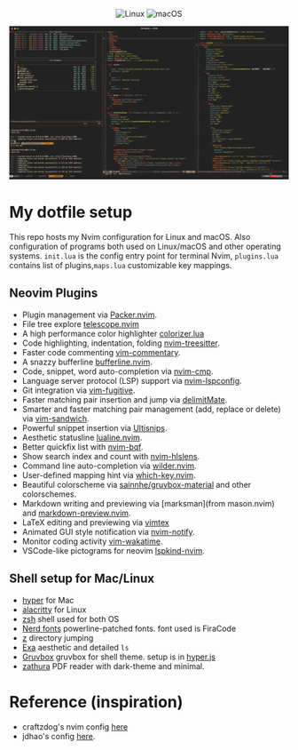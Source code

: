 <div align="center">
<p><a>
      <img alt="Linux" src="https://img.shields.io/badge/Linux-%23.svg?style=flat-square&logo=linux&color=FCC624&logoColor=black" />
    </a>
    <a>
      <img alt="macOS" src="https://img.shields.io/badge/macOS-%23.svg?style=flat-square&logo=apple&color=000000&logoColor=white" />
    </a></p>
</div>

![nvim screenshot](./.config/images/nvim_scr.jpeg)

# My dotfile setup

This repo hosts my Nvim configuration for Linux and macOS. Also configuration
of programs both used on Linux/macOS and other operating systems.
`init.lua` is the config entry point for terminal Nvim, `plugins.lua`
contains list of plugins,`maps.lua` customizable key mappings.

## Neovim Plugins

- Plugin management via [Packer.nvim](https://github.com/wbthomason/packer.nvim).
- File tree explore [telescope.nvim](https://github.com/nvim-telescope/telescope.nvim)
- A high performance color highlighter [colorizer.lua](https://github.com/norcalli/nvim-colorizer.lua)
- Code highlighting, indentation, folding [nvim-treesitter](https://github.com/nvim-treesitter/nvim-treesitter).
- Faster code commenting [vim-commentary](https://github.com/tpope/vim-commentary).
- A snazzy bufferline [bufferline.nvim](https://github.com/akinsho/bufferline.nvim).
- Code, snippet, word auto-completion via [nvim-cmp](https://github.com/hrsh7th/nvim-cmp).
- Language server protocol (LSP) support via [nvim-lspconfig](https://github.com/neovim/nvim-lspconfig).
- Git integration via [vim-fugitive](https://github.com/tpope/vim-fugitive).
- Faster matching pair insertion and jump via [delimitMate](https://github.com/Raimondi/delimitMate).
- Smarter and faster matching pair management (add, replace or delete) via [vim-sandwich](https://github.com/machakann/vim-sandwich).
- Powerful snippet insertion via [Ultisnips](https://github.com/SirVer/ultisnips).
- Aesthetic statusline [lualine.nvim](https://github.com/nvim-lualine/lualine.nvim).
- Better quickfix list with [nvim-bqf](https://github.com/kevinhwang91/nvim-bqf).
- Show search index and count with [nvim-hlslens](https://github.com/kevinhwang91/nvim-hlslens).
- Command line auto-completion via [wilder.nvim](https://github.com/gelguy/wilder.nvim).
- User-defined mapping hint via [which-key.nvim](https://github.com/folke/which-key.nvim).
- Beautiful colorscheme via [sainnhe/gruvbox-material](https://github.com/sainnhe/gruvbox-material) and other colorschemes.
- Markdown writing and previewing via [marksman](from mason.nvim) and [markdown-preview.nvim](https://github.com/iamcco/markdown-preview.nvim).
- LaTeX editing and previewing via [vimtex](https://github.com/lervag/vimtex)
- Animated GUI style notification via [nvim-notify](https://github.com/rcarriga/nvim-notify).
- Monitor coding activity [vim-wakatime](https://github.com/wakatime/vim-wakatime).
- VSCode-like pictograms for neovim [lspkind-nvim](https://github.com/onsails/lspkind.nvim).
<!-- - Query `Dash.app` with neovim [dash.nvim](https://github.com/mrjones2014/dash.nvim). -->

## Shell setup for Mac/Linux

- [hyper](https://hyper.is/) for Mac
- [alacritty](https://github.com/alacritty/alacritty.git) for Linux
- [zsh](https://github.com/z-shell) shell used for both OS
- [Nerd fonts](https://github.com/ryanoasis/nerd-fonts) powerline-patched fonts. font used is FiraCode
- [z](https://github.com/rupa/z.git) directory jumping
- [Exa](https://the.exa.website/) aesthetic and detailed `ls`
- [Gruvbox](https://github.com/morhetz/gruvbox.git) gruvbox for shell theme. setup is in [hyper.js](https://github.com/g3ar-v/dot-files/blob/master/.hyper.js)
- [zathura]() PDF reader with dark-theme and minimal.

# Reference (inspiration)

- craftzdog's nvim config [here](https://github.com/craftzdog/dotfiles-public/tree/master/.config/nvim)
- jdhao's config [here](https://github.com/jdhao/nvim-config).
